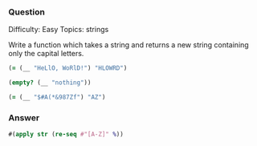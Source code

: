 ### Question

Difficulty:	Easy
Topics:	strings


Write a function which takes a string and returns a new string containing only the capital letters.

```clojure
(= (__ "HeLlO, WoRlD!") "HLOWRD")

(empty? (__ "nothing"))

(= (__ "$#A(*&987Zf") "AZ")
```

### Answer

```clojure
#(apply str (re-seq #"[A-Z]" %))
```
